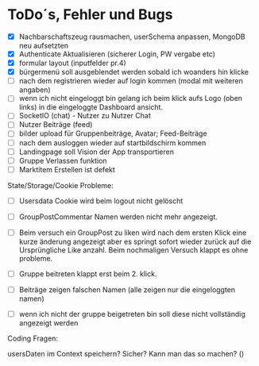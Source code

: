 


# ToDo´s, Fehler und Bugs

- [x] Nachbarschaftszeug rausmachen, userSchema anpassen, MongoDB neu aufsetzten
- [x] Authenticate Aktualisieren (sicherer Login, PW vergabe etc)
- [x] formular layout (inputfelder pr.4)
- [x] bürgermenü soll ausgeblendet werden sobald ich woanders hin klicke
- [ ] nach dem registrieren wieder auf login kommen (modal mit weiteren angaben)
- [ ] wenn ich nicht eingeloggt bin gelang ich beim klick aufs Logo (oben links) in die eingeloggte Dashboard ansicht.
- [ ] SocketIO (chat) - Nutzer zu Nutzer Chat
- [ ] Nutzer Beiträge (feed)
- [ ] bilder upload für Gruppenbeiträge, Avatar; Feed-Beiträge
- [ ] nach dem ausloggen wieder auf startbildschirm kommen
- [ ] Landingpage soll Vision der App transportieren
- [ ] Gruppe Verlassen funktion
- [ ] Marktitem Erstellen ist defekt

State/Storage/Cookie Probleme:
- [ ] Usersdata Cookie wird beim logout nicht gelöscht
- [ ] GroupPostCommentar Namen werden nicht mehr angezeigt.
- [ ] Beim versuch ein GroupPost zu liken wird nach dem ersten Klick eine kurze änderung angezeigt aber es springt sofort wieder zurück auf die Ursprüngliche Like anzahl.
Beim nochmaligen Versuch klappt es ohne probleme.
- [ ] Gruppe beitreten klappt erst beim 2. klick.
- [ ] Beiträge zeigen falschen Namen (alle zeigen nur die eingeloggten namen)
- [ ] wenn ich nicht der gruppe beigetreten bin soll diese nicht vollständig angezeigt werden


Coding Fragen:

usersDaten im Context speichern? Sicher? Kann man das so machen?
()